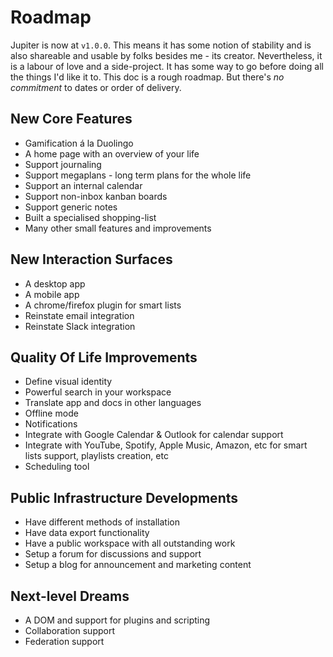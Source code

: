 # Roadmap

Jupiter is now at `v1.0.0`. This means it has some notion of stability and is also shareable and usable by
folks besides me - its creator. Nevertheless, it is a labour of love and a side-project. It has some way
to go before doing all the things I'd like it to. This doc is a rough roadmap. But there's _no commitment_ to
dates or order of delivery.

## New Core Features

* Gamification á la Duolingo
* A home page with an overview of your life
* Support journaling
* Support megaplans - long term plans for the whole life
* Support an internal calendar
* Support non-inbox kanban boards
* Support generic notes
* Built a specialised shopping-list
* Many other small features and improvements

## New Interaction Surfaces

* A desktop app
* A mobile app
* A chrome/firefox plugin for smart lists
* Reinstate email integration
* Reinstate Slack integration

## Quality Of Life Improvements

* Define visual identity
* Powerful search in your workspace
* Translate app and docs in other languages
* Offline mode
* Notifications
* Integrate with Google Calendar & Outlook for calendar support
* Integrate with YouTube, Spotify, Apple Music, Amazon, etc for smart lists support, playlists creation, etc
* Scheduling tool

## Public Infrastructure Developments

* Have different methods of installation
* Have data export functionality
* Have a public workspace with all outstanding work
* Setup a forum for discussions and support
* Setup a blog for announcement and marketing content

## Next-level Dreams

* A DOM and support for plugins and scripting
* Collaboration support
* Federation support